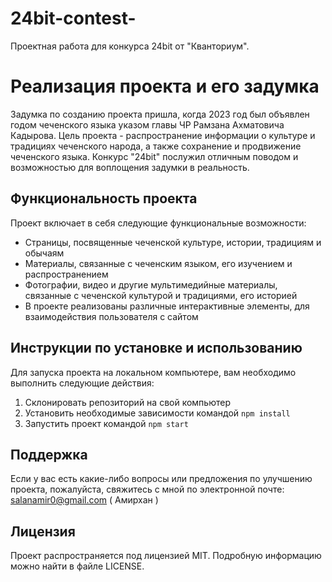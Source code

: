 # 24bit-contest-
Проектная работа для конкурса 24bit от "Кванториум".


# Реализация проекта и его задумка

Задумка по созданию проекта пришла, когда 2023 год был объявлен годом чеченского языка указом главы ЧР Рамзана Ахматовича Кадырова. Цель проекта - распространение информации о культуре и традициях чеченского народа, а также сохранение и продвижение чеченского языка.
Конкурс "24bit" послужил отличным поводом и возможностью для воплощения задумки в реальность.

## Функциональность проекта

Проект включает в себя следующие функциональные возможности:

- Страницы, посвященные чеченской культуре, истории, традициям и обычаям
- Материалы, связанные с чеченским языком, его изучением и распространением
- Фотографии, видео и другие мультимедийные материалы, связанные с чеченской культурой и традициями, его историей
- В проекте реализованы различные интерактивные элементы, для взаимодействия пользователя с сайтом

## Инструкции по установке и использованию

Для запуска проекта на локальном компьютере, вам необходимо выполнить следующие действия:

1. Склонировать репозиторий на свой компьютер
2. Установить необходимые зависимости командой `npm install`
3. Запустить проект командой `npm start`

## Поддержка

Если у вас есть какие-либо вопросы или предложения по улучшению проекта, пожалуйста, свяжитесь с мной по электронной почте: salanamir0@gmail.com ( Амирхан )

## Лицензия

Проект распространяется под лицензией MIT. Подробную информацию можно найти в файле LICENSE.
